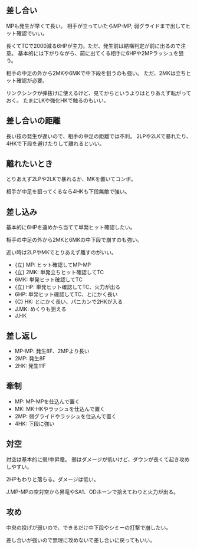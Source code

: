 ## 差し合い

MPも発生が早くて長い。
相手が立っていたらMP-MP, 弱グライドまで出してヒット確認でいい。

長くてTCで2000減る6HPが主力。ただ、発生前は結構判定が前に出るので注意。
基本的には下がりながら、前に出てくる相手に6HPや2MPラッシュを狙う。

相手の中足の外から2MKや6MKで中下段を狙うのも強い。
ただ、2MKは立ちヒット確認が必要。

リンクシンクが弾抜けに使えるけど、見てからというよりはとりあえず転がっておく。
たまにLKや強化HKで触るのもいい。

## 差し合いの距離

長い技の発生が遅いので、相手の中足の距離では不利。
2LPや2LKで暴れたり、4HKで下段を避けたりして離れるといい。

## 離れたいとき

とりあえず2LPや2LKで暴れるか、MKを置いてコンボ。

相手が中足を狙ってくるなら4HKも下段無敵で強い。

## 差し込み

基本的に6HPを遠めから当てて単発ヒット確認したい。

相手の中足の外から2MKと6MKの中下段で崩すのも強い。

近い時は2LPやMKでとりあえず離すのがいい。

- {立} MP: ヒット確認してMP-MP
- {立} 2MK: 単発立ちヒット確認してTC
- 6MK: 単発ヒット確認してTC
- {立} HP: 単発ヒット確認してTC、火力が出る
- 6HP: 単発ヒット確認してTC、とにかく長い
- {C} HK: とにかく長い、パニカンで2HKが入る
- J.MK: めくりも狙える
- J.HK

## 差し返し

- MP-MP: 発生8F、2MPより長い
- 2MP: 発生8F
- 2HK: 発生11F

## 牽制

- MP: MP-MPを仕込んで置く
- MK: MK-HKやラッシュを仕込んで置く
- 2MP: 弱グライドやラッシュを仕込んで置く
- 4HK: 下段に強い

## 対空

対空は基本的に弱/中昇竜。
弱はダメージが低いけど、ダウンが長くて起き攻めしやすい。

2HPもわりと落ちる。ダメージは低い。

J.MP-MPの空対空から昇竜やSA1、ODホーンで拾えてわりと火力が出る。

## 攻め

中央の投げが弱いので、できるだけ中下段やシミーの打撃で崩したい。

差し合いが強いので無理に攻めないで差し合いに戻ってもいい。
